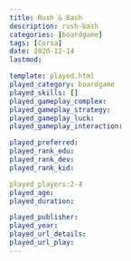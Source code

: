 ```yaml
---
title: Rush & Bash
description: rush-bash
categories: [boardgame]
tags: [Corsa]
date: 2020-12-14
lastmod: 

template: played.html
played_category: boardgame
played_skills: []
played_gameplay_complex: 
played_gameplay_strategy: 
played_gameplay_luck: 
played_gameplay_interaction: 

played_preferred: 
played_rank_edu: 
played_rank_dev: 
played_rank_kid: 

played_players:2-4 
played_age: 
played_duration: 

played_publisher: 
played_year: 
played_url_details: 
played_url_play: 
---
```

